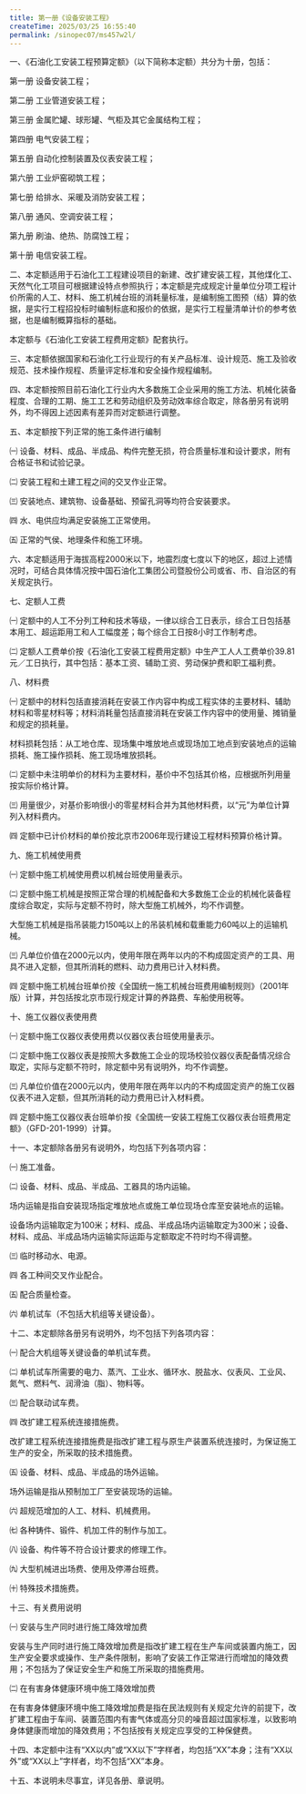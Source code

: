 ```yaml
---
title: 第一册《设备安装工程》
createTime: 2025/03/25 16:55:40
permalink: /sinopec07/ms457w2l/
---
```

一、《石油化工安装工程预算定额》（以下简称本定额）共分为十册，包括：

  第一册 设备安装工程；

  第二册 工业管道安装工程；

  第三册 金属贮罐、球形罐、气柜及其它金属结构工程；

  第四册 电气安装工程；

  第五册 自动化控制装置及仪表安装工程；

  第六册 工业炉窑砌筑工程；

  第七册 给排水、采暖及消防安装工程；

  第八册 通风、空调安装工程；

  第九册 刷油、绝热、防腐蚀工程；

  第十册 电信安装工程。

  二、本定额适用于石油化工工程建设项目的新建、改扩建安装工程，其他煤化工、天然气化工项目可根据建设特点参照执行；本定额是完成规定计量单位分项工程计价所需的人工、材料、施工机械台班的消耗量标准，是编制施工图预（结）算的依据，是实行工程招投标时编制标底和报价的依据，是实行工程量清单计价的参考依据，也是编制概算指标的基础。

  本定额与《石油化工安装工程费用定额》配套执行。

  三、本定额依据国家和石油化工行业现行的有关产品标准、设计规范、施工及验收规范、技术操作规程、质量评定标准和安全操作规程编制。

  四、本定额按照目前石油化工行业内大多数施工企业采用的施工方法、机械化装备程度、合理的工期、施工工艺和劳动组织及劳动效率综合取定，除各册另有说明外，均不得因上述因素有差异而对定额进行调整。

  五、本定额按下列正常的施工条件进行编制

  ㈠ 设备、材料、成品、半成品、构件完整无损，符合质量标准和设计要求，附有合格证书和试验记录。

  ㈡ 安装工程和土建工程之间的交叉作业正常。

  ㈢ 安装地点、建筑物、设备基础、预留孔洞等均符合安装要求。

  ㈣ 水、电供应均满足安装施工正常使用。

  ㈤ 正常的气侯、地理条件和施工环境。

  六、本定额适用于海拔高程2000米以下，地震烈度七度以下的地区，超过上述情况时，可结合具体情况按中国石油化工集团公司暨股份公司或省、市、自治区的有关规定执行。

  七、定额人工费

  ㈠ 定额中的人工不分列工种和技术等级，一律以综合工日表示，综合工日包括基本用工、超运距用工和人工幅度差；每个综合工日按8小时工作制考虑。

  ㈡ 定额人工费单价按《石油化工安装工程费用定额》中生产工人人工费单价39.81元／工日执行，其中包括：基本工资、辅助工资、劳动保护费和职工福利费。

  八、材料费

  ㈠ 定额中的材料包括直接消耗在安装工作内容中构成工程实体的主要材料、辅助材料和零星材料等；材料消耗量包括直接消耗在安装工作内容中的使用量、摊销量和规定的损耗量。

  材料损耗包括：从工地仓库、现场集中堆放地点或现场加工地点到安装地点的运输损耗、施工操作损耗、施工现场堆放损耗。

  ㈡ 定额中未注明单价的材料为主要材料，基价中不包括其价格，应根据所列用量按实际价格计算。

  ㈢ 用量很少，对基价影响很小的零星材料合并为其他材料费，以“元”为单位计算列入材料费内。

  ㈣ 定额中已计价材料的单价按北京市2006年现行建设工程材料预算价格计算。

  九、施工机械使用费

  ㈠ 定额中施工机械使用费以机械台班使用量表示。

  ㈡ 定额中施工机械是按照正常合理的机械配备和大多数施工企业的机械化装备程度综合取定，实际与定额不符时，除大型施工机械外，均不作调整。

  大型施工机械是指吊装能力150吨以上的吊装机械和载重能力60吨以上的运输机械。

  ㈢ 凡单位价值在2000元以内，使用年限在两年以内的不构成固定资产的工具、用具不进入定额，但其所消耗的燃料、动力费用已计入材料费。

  ㈣ 定额中施工机械台班单价按《全国统一施工机械台班费用编制规则》（2001年版）计算，并包括按北京市现行规定计算的养路费、车船使用税等。

  十、施工仪器仪表使用费

  ㈠ 定额中施工仪器仪表使用费以仪器仪表台班使用量表示。

  ㈡ 定额中施工仪器仪表是按照大多数施工企业的现场校验仪器仪表配备情况综合取定，实际与定额不符时，除定额中另有说明外，均不作调整。

  ㈢ 凡单位价值在2000元以内，使用年限在两年以内的不构成固定资产的施工仪器仪表不进入定额，但其所消耗的动力费用已计入材料费。

  ㈣ 定额中施工仪器仪表台班单价按《全国统一安装工程施工仪器仪表台班费用定额》（GFD-201-1999）计算。

  十一、本定额除各册另有说明外，均包括下列各项内容：

  ㈠ 施工准备。

  ㈡ 设备、材料、成品、半成品、工器具的场内运输。

  场内运输是指自安装现场指定堆放地点或施工单位现场仓库至安装地点的运输。

  设备场内运输取定为100米；材料、成品、半成品场内运输取定为300米；设备、材料、成品、半成品场内运输实际运距与定额取定不符时均不得调整。

  ㈢ 临时移动水、电源。

  ㈣ 各工种间交叉作业配合。

  ㈤ 配合质量检查。

  ㈥ 单机试车（不包括大机组等关键设备）。

  十二、本定额除各册另有说明外，均不包括下列各项内容：

  ㈠ 配合大机组等关键设备的单机试车费。

㈡ 单机试车所需要的电力、蒸汽、工业水、循环水、脱盐水、仪表风、工业风、氮气、燃料气、润滑油（脂）、物料等。

  ㈢ 配合联动试车费。

  ㈣ 改扩建工程系统连接措施费。

  改扩建工程系统连接措施费是指改扩建工程与原生产装置系统连接时，为保证施工生产的安全，所采取的技术措施费。

  ㈤ 设备、材料、成品、半成品的场外运输。

  场外运输是指从预制加工厂至安装现场的运输。

  ㈥ 超规范增加的人工、材料、机械费用。

  ㈦ 各种铸件、锻件、机加工件的制作与加工。

  ㈧ 设备、构件等不符合设计要求的修理工作。

  ㈨ 大型机械进出场费、使用及停滞台班费。

  ㈩ 特殊技术措施费。

  十三、有关费用说明

  ㈠ 安装与生产同时进行施工降效增加费

  安装与生产同时进行施工降效增加费是指改扩建工程在生产车间或装置内施工，因生产安全要求或操作、生产条件限制，影响了安装工作正常进行而增加的降效费用；不包括为了保证安全生产和施工所采取的措施费用。

  ㈡ 在有害身体健康环境中施工降效增加费

  在有害身体健康环境中施工降效增加费是指在民法规则有关规定允许的前提下，改扩建工程由于车间、装置范围内有害气体或高分贝的噪音超过国家标准，以致影响身体健康而增加的降效费用；不包括按有关规定应享受的工种保健费。

  十四、本定额中注有“XX以内”或“XX以下”字样者，均包括“XX”本身；注有“XX以外”或“XX以上”字样者，均不包括“XX”本身。

  十五、本说明未尽事宜，详见各册、章说明。

